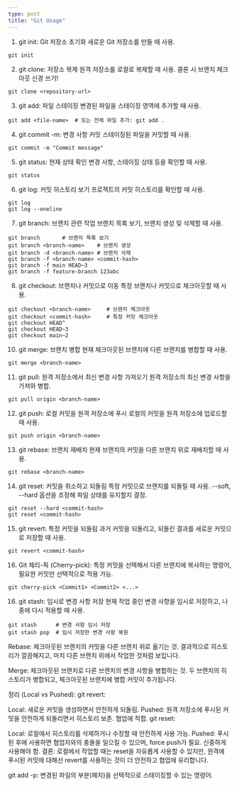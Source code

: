 ```yaml
---
type: post
title: "Git Usage"
---
```


1. git init: Git 저장소 초기화
새로운 Git 저장소를 만들 때 사용.

```
git init
```

2. git clone: 저장소 복제
원격 저장소를 로컬로 복제할 때 사용. 클론 시 브랜치 체크아웃 신경 쓰기!
```
git clone <repository-url>
```
3. git add: 파일 스테이징
변경된 파일을 스테이징 영역에 추가할 때 사용.
```
git add <file-name>  # 또는 전체 파일 추가: git add .
```
4. git commit -m: 변경 사항 커밋
스테이징된 파일을 커밋할 때 사용.
```
git commit -m "Commit message"
```
5. git status: 현재 상태 확인
변경 사항, 스테이징 상태 등을 확인할 때 사용.
```
git status
```
6. git log: 커밋 히스토리 보기
프로젝트의 커밋 히스토리를 확인할 때 사용.
```
git log
git log --oneline
```
7. git branch: 브랜치 관련 작업
브랜치 목록 보기, 브랜치 생성 및 삭제할 때 사용.
```
git branch       # 브랜치 목록 보기
git branch <branch-name>    # 브랜치 생성
git branch -d <branch-name> # 브랜치 삭제
git branch -f <branch-name> <commit-hash>
git branch -f main HEAD~3
git branch -f feature-branch 123abc
```
8. git checkout: 브랜치나 커밋으로 이동
특정 브랜치나 커밋으로 체크아웃할 때 사용.
```
git checkout <branch-name>     # 브랜치 체크아웃
git checkout <commit-hash>     # 특정 커밋 체크아웃
git checkout HEAD^ 
git checkout HEAD~3 
git checkout main~2
```
10. git merge: 브랜치 병합
현재 체크아웃된 브랜치에 다른 브랜치를 병합할 때 사용.
```
git merge <branch-name>
```
11. git pull: 원격 저장소에서 최신 변경 사항 가져오기
원격 저장소의 최신 변경 사항을 가져와 병합.
```
git pull origin <branch-name>
```
12. git push: 로컬 커밋을 원격 저장소에 푸시
로컬의 커밋을 원격 저장소에 업로드할 때 사용.
```
git push origin <branch-name>
```
13. git rebase: 브랜치 재배치
현재 브랜치의 커밋을 다른 브랜치 위로 재배치할 때 사용.
```
git rebase <branch-name>
```
14. git reset: 커밋을 취소하고 되돌림
특정 커밋으로 브랜치를 되돌릴 때 사용. --soft, --hard 옵션을 조정해 파일 상태를 유지할지 결정.
```
git reset --hard <commit-hash>
git reset <commit-hash>
```
15. git revert: 특정 커밋을 되돌림
과거 커밋을 되돌리고, 되돌린 결과를 새로운 커밋으로 저장할 때 사용.
```
git revert <commit-hash>
```
16. Git 체리-픽 (Cherry-pick): 특정 커밋을 선택해서 다른 브랜치에 복사하는 명령어, 필요한 커밋만 선택적으로 적용 가능.
```
git cherry-pick <Commit1> <Commit2> <...>
```
16. git stash: 임시로 변경 사항 저장
현재 작업 중인 변경 사항을 임시로 저장하고, 나중에 다시 적용할 때 사용.
```
git stash      # 변경 사항 임시 저장
git stash pop  # 임시 저장한 변경 사항 복원
```

Rebase: 체크아웃된 브랜치의 커밋을 다른 브랜치 위로 옮기는 것. 결과적으로 히스토리가 깔끔해지고, 마치 다른 브랜치 위에서 작업한 것처럼 보입니다.

Merge: 체크아웃된 브랜치로 다른 브랜치의 변경 사항을 병합하는 것. 두 브랜치의 히스토리가 병합되고, 체크아웃된 브랜치에 병합 커밋이 추가됩니다.

정리 (Local vs Pushed):
git revert:

Local: 새로운 커밋을 생성하면서 안전하게 되돌림.
Pushed: 원격 저장소에 푸시된 커밋을 안전하게 되돌리면서 히스토리 보존. 협업에 적합.
git reset:

Local: 로컬에서 히스토리를 삭제하거나 수정할 때 안전하게 사용 가능.
Pushed: 푸시된 후에 사용하면 협업자와의 충돌을 일으킬 수 있으며, force push가 필요. 신중하게 사용해야 함.
결론:
로컬에서 작업할 때는 reset을 자유롭게 사용할 수 있지만, 원격에 푸시된 커밋에 대해선 revert를 사용하는 것이 더 안전하고 협업에 유리합니다.

git add -p: 변경된 파일의 부분(패치)을 선택적으로 스테이징할 수 있는 명령어.
